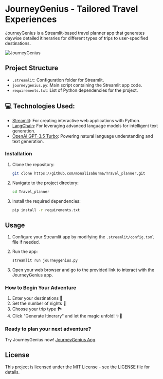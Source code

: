 # JourneyGenius - Tailored Travel Experiences

JourneyGenius is a Streamlit-based travel planner app that generates daywise detailed itineraries for different types of trips to user-specified destinations.

![JourneyGenius](https://github.com/monalisaburma/Travel_planner/assets/122416015/8e949eb9-9295-4b1d-92a0-3f480eb02e61)



## Project Structure

- `.streamlit`: Configuration folder for Streamlit.
- `journeygenius.py`: Main script containing the Streamlit app code.
- `requirements.txt`: List of Python dependencies for the project.


## 💻 Technologies Used:

- [Streamlit](https://streamlit.io/): For creating interactive web applications with Python.
- [LangChain](https://python.langchain.com/): For leveraging advanced language models for intelligent text generation.
- [OpenAI GPT-3.5 Turbo](https://openai.com/): Powering natural language understanding and text generation.

  

### Installation

1. Clone the repository:

    ```bash
    git clone https://github.com/monalisaburma/Travel_planner.git
    ```

2. Navigate to the project directory:

    ```bash
    cd Travel_planner
    ```

3. Install the required dependencies:

    ```bash
    pip install -r requirements.txt
    ```

## Usage

1. Configure your Streamlit app by modifying the `.streamlit/config.toml` file if needed.

2. Run the app:

    ```bash
    streamlit run journeygenius.py
    ```

3. Open your web browser and go to the provided link to interact with the JourneyGenius app.

### How to Begin Your Adventure

1. Enter your destinations 📍
2. Set the number of nights 🌙
3. Choose your trip type 🏞️
4. Click "Generate Itinerary" and let the magic unfold! ✨🔮

### Ready to plan your next adventure?

Try JourneyGenius now! [JourneyGenius App](https://travelplan-journeygenius.streamlit.app)


## License

This project is licensed under the MIT License - see the [LICENSE](LICENSE) file for details.

